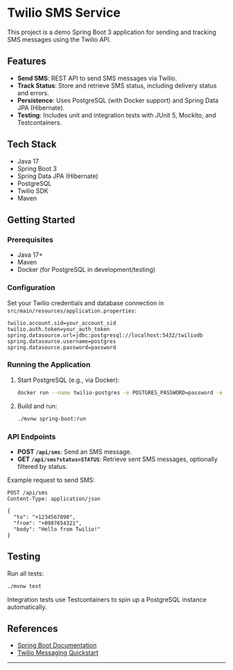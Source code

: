 # Twilio SMS Service

This project is a demo Spring Boot 3 application for sending and tracking SMS messages using the Twilio API.

## Features

- **Send SMS**: REST API to send SMS messages via Twilio.
- **Track Status**: Store and retrieve SMS status, including delivery status and errors.
- **Persistence**: Uses PostgreSQL (with Docker support) and Spring Data JPA (Hibernate).
- **Testing**: Includes unit and integration tests with JUnit 5, Mockito, and Testcontainers.

## Tech Stack

- Java 17
- Spring Boot 3
- Spring Data JPA (Hibernate)
- PostgreSQL
- Twilio SDK
- Maven

## Getting Started

### Prerequisites

- Java 17+
- Maven
- Docker (for PostgreSQL in development/testing)

### Configuration

Set your Twilio credentials and database connection in `src/main/resources/application.properties`:

```properties
twilio.account.sid=your_account_sid
twilio.auth.token=your_auth_token
spring.datasource.url=jdbc:postgresql://localhost:5432/twiliodb
spring.datasource.username=postgres
spring.datasource.password=password
```

### Running the Application

1. Start PostgreSQL (e.g., via Docker):

    ```sh
    docker run --name twilio-postgres -e POSTGRES_PASSWORD=password -e POSTGRES_DB=twiliodb -p 5432:5432 -d postgres:17-alpine
    ```

2. Build and run:

    ```sh
    ./mvnw spring-boot:run
    ```

### API Endpoints

- **POST `/api/sms`**: Send an SMS message.
- **GET `/api/sms?status=STATUS`**: Retrieve sent SMS messages, optionally filtered by status.

Example request to send SMS:

```http
POST /api/sms
Content-Type: application/json

{
  "to": "+1234567890",
  "from": "+0987654321",
  "body": "Hello from Twilio!"
}
```

## Testing

Run all tests:

```sh
./mvnw test
```

Integration tests use Testcontainers to spin up a PostgreSQL instance automatically.

## References

- [Spring Boot Documentation](https://docs.spring.io/spring-boot/index.html)
- [Twilio Messaging Quickstart](https://www.twilio.com/docs/messaging/quickstart)

---

